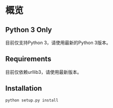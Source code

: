 # 概览

## Python 3 Only

目前仅支持Python 3，请使用最新的Python 3版本。


## Requirements

目前仅依赖urllib3，请使用最新版本。


## Installation

    python setup.py install
